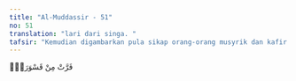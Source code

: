 ```yaml
---
title: "Al-Muddassir - 51"
no: 51
translation: "lari dari singa. "
tafsir: "Kemudian digambarkan pula sikap orang-orang musyrik dan kafir itu menghindarkan diri dari peringatan agama. Mereka diibaratkan seperti keledai liar yang lari terkejut menjauh dari singa. Artinya mereka orang-orang musyrik itu lari dari Muhammad saw atau mereka yang kafir itu lari dari agama Islam, seperti keledai ketakutan lari dikejar singa, atau lari ketakutan karena diburu manusia (pemburu).\n\nAyat ini mengisyaratkan pula bahwa orang-orang yang seharusnya telah menerima seruan Islam dan mengambil pelajaran dari peringatan-peringatan yang diberikan Allah, malah justru menentangnya tanpa sebab-sebab yang logis. Di sini pula kita perbandingkan bagaimana seekor keledai lari ketakutan tanpa arah. Demikian pula manusia lari dari agama tanpa alasan yang tepat. Sifat berusaha menghindarkan diri dari kewajiban-kewajiban agama seperti itu kita lihat sekarang, memang sejak dari dulu telah digambarkan oleh Al-Qur'an."
---
```


فَرَّتْ مِنْ قَسْوَرَةٍۗ
